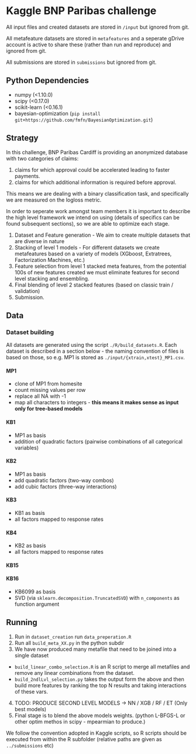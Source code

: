 # Kaggle BNP Paribas challenge



All input files and created datasets are stored in `/input` but ignored from git.

All metafeature datasets are stored in `metafeatures` and a seperate gDrive account is active to share these (rather than run and reproduce) and ignored from git.

All submissions are stored in `submissions` but ignored from git.

## Python Dependencies ##

* numpy (<1.10.0)
* scipy (<0.17.0)
* scikit-learn (<0.16.1)
* bayesian-optimization (`pip install git+https://github.com/fmfn/BayesianOptimization.git`)

## Strategy 
In this challenge, BNP Paribas Cardiff is providing an anonymized database with two categories of
claims:

1. claims for which approval could be accelerated leading to faster payments.
2. claims for which additional information is required before approval.

This means we are dealing with a binary classification task, and specifically we are measured on 
the logloss metric.

In order to seperate work amongst team members it is important to describe the high level framework
we intend on using (details of specifics can be found subsequent sections), so we are able to
optimize each stage.

1.  Dataset and Feature generation - We aim to create multiple datasets that are diverse in nature
2.  Stacking of level 1 models - For different datasets we create metafeatures based on a variety of
models (XGboost, Extratrees, Factorization Machines, etc.)
3.  Feature selection from level 1 stacked meta features, from the potential 100s of new features
created we must eliminate features for second level stacking and ensembling. 
4. Final blending of level 2 stacked features (based on classic train / validation)
5. Submission.


## Data

### Dataset building

All datasets are generated using the script `./R/build_datasets.R`. Each dataset is described in a section below - the naming convention of files is based on those, so e.g. MP1 is stored as `./input/{xtrain,xtest}_MP1.csv`.

#### MP1
* clone of MP1 from homesite
* count missing values per row
* replace all NA with -1
* map all characters to integers - **this means it makes sense as input only for tree-based models** 

#### KB1
* MP1 as basis
* addition of quadratic factors (pairwise combinations of all categorical variables)

#### KB2
* MP1 as basis
* add quadratic factors (two-way combos)
* add cubic factors (three-way interactions)

#### KB3
* KB1 as basis
* all factors mapped to response rates

#### KB4
* KB2 as basis
* all factors mapped to response rates

#### KB15


#### KB16
* KB6099 as basis
* SVD (via `sklearn.decomposition.TruncatedSVD`) with `n_components` as function argument

## Running

1. Run in `dataset_creation` run `data_preperation.R`
2. Run all `build_meta_XX.py` in the python subdir
3. We have now produced many metafile that need to be joined into a single dataset
  * `build_linear_combo_selection.R` is an R script to merge all metafiles and remove any 
  linear combinations from the dataset.
  * `build_2ndlLvl_selection.py` takes the output form the above and then build more features by
  ranking the top N results and taking interactions of these vars.
4. TODO: PRODUCE SECOND LEVEL MODELS -> NN / XGB / RF / ET (Only best models)
5. Final stage is to blend the above models weights. (python L-BFGS-L or other optim methos in scipy - mpearmian to produce.)


We follow the convention adopted in Kaggle scripts, so R scripts should be executed from within the R subfolder (relative paths are given as `../submissions` etc) 
